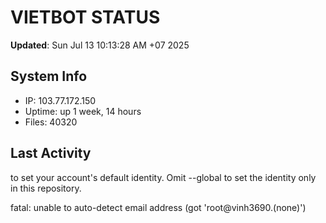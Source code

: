 # VIETBOT STATUS
**Updated**: Sun Jul 13 10:13:28 AM +07 2025

## System Info
- IP: 103.77.172.150
- Uptime: up 1 week, 14 hours
- Files: 40320

## Last Activity

to set your account's default identity.
Omit --global to set the identity only in this repository.

fatal: unable to auto-detect email address (got 'root@vinh3690.(none)')
